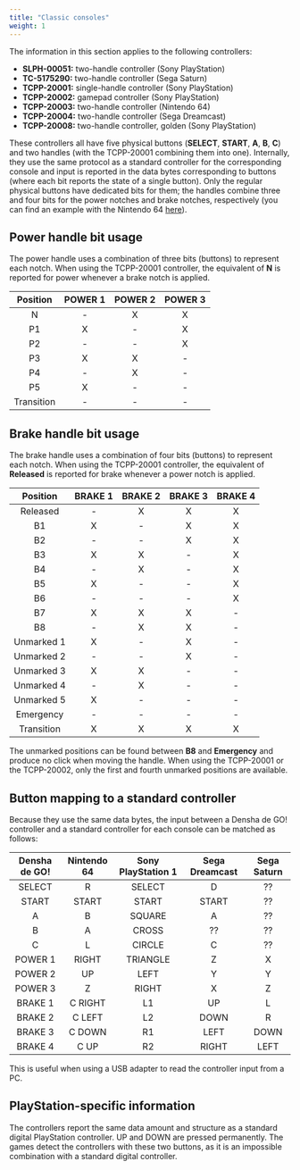 ```yaml
---
title: "Classic consoles"
weight: 1
---
```


The information in this section applies to the following controllers:

- **SLPH-00051:** two-handle controller (Sony PlayStation)
- **TC-5175290:** two-handle controller (Sega Saturn)
- **TCPP-20001:** single-handle controller (Sony PlayStation)
- **TCPP-20002:** gamepad controller (Sony PlayStation)
- **TCPP-20003:** two-handle controller (Nintendo 64)
- **TCPP-20004:** two-handle controller (Sega Dreamcast)
- **TCPP-20008:** two-handle controller, golden (Sony PlayStation)

These controllers all have five physical buttons (**SELECT**, **START**, **A**, **B**, **C**) and two handles (with the TCPP-20001 combining them into one). Internally, they use the same protocol as a standard controller for the corresponding console and input is reported in the data bytes corresponding to buttons (where each bit reports the state of a single button). Only the regular physical buttons have dedicated bits for them; the handles combine three and four bits for the power notches and brake notches, respectively (you can find an example with the Nintendo 64 [here](https://sites.google.com/site/consoleprotocols/home/nintendo-joy-bus-documentation/n64-specific/train-controller)).

## Power handle bit usage

The power handle uses a combination of three bits (buttons) to represent each notch. When using the TCPP-20001 controller, the equivalent of **N** is reported for power whenever a brake notch is applied.

| Position   | POWER 1 | POWER 2 | POWER 3 |
|:----------:|:-------:|:-------:|:-------:|
| N          | -       | X       | X       |
| P1         | X       | -       | X       |
| P2         | -       | -       | X       |
| P3         | X       | X       | -       |
| P4         | -       | X       | -       |
| P5         | X       | -       | -       |
| Transition | -       | -       | -       |

## Brake handle bit usage

The brake handle uses a combination of four bits (buttons) to represent each notch. When using the TCPP-20001 controller, the equivalent of **Released** is reported for brake whenever a power notch is applied.

| Position   | BRAKE 1 | BRAKE 2 | BRAKE 3 | BRAKE 4 |
|:----------:|:-------:|:-------:|:-------:|:-------:|
| Released   | -       | X       | X       | X       |
| B1         | X       | -       | X       | X       |
| B2         | -       | -       | X       | X       |
| B3         | X       | X       | -       | X       |
| B4         | -       | X       | -       | X       |
| B5         | X       | -       | -       | X       |
| B6         | -       | -       | -       | X       |
| B7         | X       | X       | X       | -       |
| B8         | -       | X       | X       | -       |
| Unmarked 1 | X       | -       | X       | -       |
| Unmarked 2 | -       | -       | X       | -       |
| Unmarked 3 | X       | X       | -       | -       |
| Unmarked 4 | -       | X       | -       | -       |
| Unmarked 5 | X       | -       | -       | -       |
| Emergency  | -       | -       | -       | -       |
| Transition | X       | X       | X       | X       |

The unmarked positions can be found between **B8** and **Emergency** and produce no click when moving the handle. When using the TCPP-20001 or the TCPP-20002, only the first and fourth unmarked positions are available.

## Button mapping to a standard controller

Because they use the same data bytes, the input between a Densha de GO! controller and a standard controller for each console can be matched as follows:

| Densha de GO! | Nintendo 64 | Sony PlayStation 1 | Sega Dreamcast | Sega Saturn |
|:-------------:|:-----------:|:------------------:|:--------------:|:-----------:|
| SELECT        | R           | SELECT             | D              | ??          |
| START         | START       | START              | START          | ??          |
| A             | B           | SQUARE             | A              | ??          |
| B             | A           | CROSS              | ??             | ??          |
| C             | L           | CIRCLE             | C              | ??          |
| POWER 1       | RIGHT       | TRIANGLE           | Z              | X           |
| POWER 2       | UP          | LEFT               | Y              | Y           |
| POWER 3       | Z           | RIGHT              | X              | Z           |
| BRAKE 1       | C RIGHT     | L1                 | UP             | L           |
| BRAKE 2       | C LEFT      | L2                 | DOWN           | R           |
| BRAKE 3       | C DOWN      | R1                 | LEFT           | DOWN        |
| BRAKE 4       | C UP        | R2                 | RIGHT          | LEFT        |

This is useful when using a USB adapter to read the controller input from a PC.

## PlayStation-specific information

The controllers report the same data amount and structure as a standard digital PlayStation controller. UP and DOWN are pressed permanently. The games detect the controllers with these two buttons, as it is an impossible combination with a standard  digital controller.
